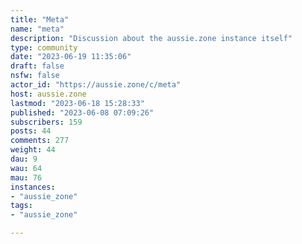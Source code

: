 ```yaml
---
title: "Meta" 
name: "meta"
description: "Discussion about the aussie.zone instance itself"
type: community
date: "2023-06-19 11:35:06"
draft: false
nsfw: false
actor_id: "https://aussie.zone/c/meta"
host: aussie.zone
lastmod: "2023-06-18 15:28:33"
published: "2023-06-08 07:09:26"
subscribers: 159
posts: 44
comments: 277
weight: 44
dau: 9
wau: 64
mau: 76
instances:
- "aussie_zone"
tags: 
- "aussie_zone"

---
```

